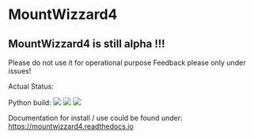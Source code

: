 # MountWizzard4

## MountWizzard4 is still alpha !!!
Please do not use it for operational purpose
Feedback please only under issues!

Actual Status:

Python build: 
![](https://github.com/mworion/MountWizzard4/workflows/PythonBuild3.6/badge.svg) 
![](https://github.com/mworion/MountWizzard4/workflows/PythonBuild3.7/badge.svg) 
![](https://github.com/mworion/MountWizzard4/workflows/PythonBuild3.8/badge.svg)

Documentation for install / use could be found under: https://mountwizzard4.readthedocs.io